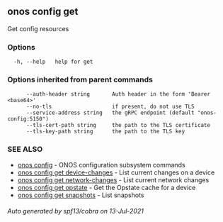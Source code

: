 ## onos config get

Get config resources

### Options

```
  -h, --help   help for get
```

### Options inherited from parent commands

```
      --auth-header string       Auth header in the form 'Bearer <base64>'
      --no-tls                   if present, do not use TLS
      --service-address string   the gRPC endpoint (default "onos-config:5150")
      --tls-cert-path string     the path to the TLS certificate
      --tls-key-path string      the path to the TLS key
```

### SEE ALSO

* [onos config](onos_config.md)	 - ONOS configuration subsystem commands
* [onos config get device-changes](onos_config_get_device-changes.md)	 - List current changes on a device
* [onos config get network-changes](onos_config_get_network-changes.md)	 - List current network changes
* [onos config get opstate](onos_config_get_opstate.md)	 - Get the Opstate cache for a device
* [onos config get snapshots](onos_config_get_snapshots.md)	 - List snapshots

###### Auto generated by spf13/cobra on 13-Jul-2021
